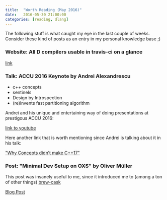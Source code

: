 ```yaml
---
title:  "Worth Reading (May 2016)"
date:   2016-05-30 21:00:00
categories: [reading, dlang]
---
```


The following stuff is what caught my eye in the last couple of weeks. Consider these kind of posts as an entry in my personal knowledge base ;)

### Website: All D compilers usable in travis-ci on a glance

[link](https://semitwist.com/travis-d-compilers)

### Talk: ACCU 2016 Keynote by Andrei Alexandrescu 

* c++ concepts
* sentinels
* Design by Introspection
* (re)invents fast partitioning algorithm

Andrei and his unique and entertaining way of doing presentations at prestigous ACCU 2016:

[link to youtube](https://www.youtube.com/watch?v=AxnotgLql0k)

Here another link that is worth mentioning since Andrei is talking about it in his talk:

["Why Concepts didn’t make C++17"](http://honermann.net/blog/?p=3)

### Post: "Minimal Dev Setup on OXS" by Oliver Müller

This post was insanely useful to me, since it introduced me to (among a ton of other things) [brew-cask](https://caskroom.github.io/)

[Blog Post](http://blog.coldflake.com/posts/Minimal-Development-Setup-for-Mac-OS/)
